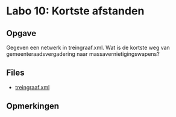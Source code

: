 # Labo 10: Kortste afstanden

## Opgave

Gegeven een netwerk in treingraaf.xml. Wat is de kortste weg van gemeenteraadsvergadering naar massavernietigingswapens?

## Files

- [treingraaf.xml]()

## Opmerkingen



